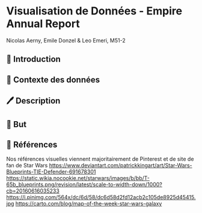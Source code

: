 # Visualisation de Données - Empire Annual Report
Nicolas Aerny, Emile Donzel & Leo Emeri, M51-2
## 💭  Introduction
## 💾  Contexte des données
## 🖊️  Description
## 🎯  But
## 🌌  Références

Nos références visuelles viennent majoritairement de Pinterest et de site de fan de Star Wars
https://www.deviantart.com/patrickkingart/art/Star-Wars-Blueprints-TIE-Defender-691678301
https://static.wikia.nocookie.net/starwars/images/b/bb/T-65b_blueprints.png/revision/latest/scale-to-width-down/1000?cb=20160616035233
https://i.pinimg.com/564x/dc/6d/58/dc6d58d2fd12acb2c105de8925d45415.jpg 
https://carto.com/blog/map-of-the-week-star-wars-galaxy
